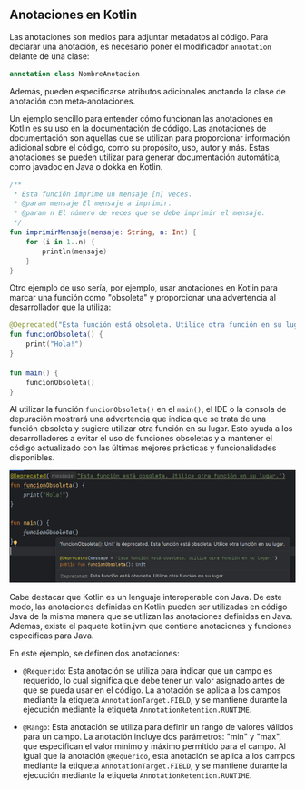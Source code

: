 ## Anotaciones en Kotlin
Las anotaciones son medios para adjuntar metadatos al código. Para declarar una anotación, es necesario poner el modificador `annotation` delante de una clase:
``` kotlin
annotation class NombreAnotacion
```
Además, pueden especificarse atributos adicionales anotando la clase de anotación con meta-anotaciones. 

Un ejemplo sencillo para entender cómo funcionan las anotaciones en Kotlin es su uso en la documentación de código. Las anotaciones de documentación son aquellas que se utilizan para proporcionar información adicional sobre el código, como su propósito, uso, autor y más. Estas anotaciones se pueden utilizar para generar documentación automática, como javadoc en Java o dokka en Kotlin.

``` kotlin
/**
 * Esta función imprime un mensaje [n] veces.
 * @param mensaje El mensaje a imprimir.
 * @param n El número de veces que se debe imprimir el mensaje.
 */
fun imprimirMensaje(mensaje: String, n: Int) {
    for (i in 1..n) {
        println(mensaje)
    }
}
```


Otro ejemplo de uso sería, por ejemplo, usar anotaciones en Kotlin para marcar una función como "obsoleta" y proporcionar una advertencia al desarrollador que la utiliza:

``` kotlin
@Deprecated("Esta función está obsoleta. Utilice otra función en su lugar.")
fun funcionObsoleta() {
    print("Hola!")
}

fun main() {
    funcionObsoleta()
}
```
Al utilizar la función `funcionObsoleta()` en el `main()`, el IDE o la consola de depuración mostrará una advertencia que indica que se trata de una función obsoleta y sugiere utilizar otra función en su lugar. Esto ayuda a los desarrolladores a evitar el uso de funciones obsoletas y a mantener el código actualizado con las últimas mejores prácticas y funcionalidades disponibles.

![width:600 center](anotaciones.png)


Cabe destacar que Kotlin es un lenguaje interoperable con Java. De este modo, las anotaciones definidas en Kotlin pueden ser utilizadas en código Java de la misma manera que se utilizan las anotaciones definidas en Java. Además, existe el paquete kotlin.jvm que contiene anotaciones y funciones específicas para Java.


En este ejemplo, se definen dos anotaciones:

- `@Requerido`: Esta anotación se utiliza para indicar que un campo es requerido, lo cual significa que debe tener un valor asignado antes de que se pueda usar en el código. La anotación se aplica a los campos mediante la etiqueta `AnnotationTarget.FIELD`, y se mantiene durante la ejecución mediante la etiqueta `AnnotationRetention.RUNTIME`.

- `@Rango`: Esta anotación se utiliza para definir un rango de valores válidos para un campo. La anotación incluye dos parámetros: "min" y "max", que especifican el valor mínimo y máximo permitido para el campo. Al igual que la anotación `@Requerido`, esta anotación se aplica a los campos mediante la etiqueta `AnnotationTarget.FIELD`, y se mantiene durante la ejecución mediante la etiqueta `AnnotationRetention.RUNTIME`.


